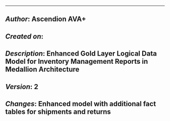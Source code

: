 _____________________________________________
## *Author*: Ascendion AVA+
## *Created on*: 
## *Description*: Enhanced Gold Layer Logical Data Model for Inventory Management Reports in Medallion Architecture
## *Version*: 2
## *Changes*: Enhanced model with additional fact tables for shipments and returns